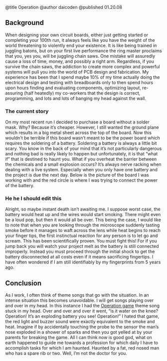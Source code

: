 @title Operation
@author daicoden
@published 01.20.08

## Background

When designing your own circuit boards, either just getting started or completing your 100th run, it always feels like you have the weight of the world threatening to violently end your existence. It is like being trained in juggling batons, but on your first live performance the ring master proclaims that you, yes you, will be juggling chain saws. One mistake will assuredly cause a loss of time, money, and possibly a right arm. Regardless, if you survive the chain saws, the addiction to create more complex and powerful systems will pull you into the world of PCB design and fabrication.  My experience has been that I spend maybe 10% of my time actually doing the electrical design and testing with breadboards only to then spend hours upon hours finding and evaluating components, optimizing layout, re-assuring (half heatedly) my co-workers that the design is correct, programming, and lots and lots of banging my head against the wall.

### The current story

On my most recent run I decided to purchase a board without a solder mask. Why? Because it’s cheaper. However, I still wanted the ground plane which results in a big metal sheet across the top of the board. Now this wouldn’t be terrible if this board wasn’t meant to be the power board which requires the soldering of a battery. Soldering a battery is always a little bit scary. You know in the back of your mind that it’s not particularly dangerous and nothing bad is really likely to happen but unfortunately, it is that “what if” that is destined to haunt you. What if you overheat the barrier between the chemicals and a small explosion occurs? It’s always nerve racking when dealing with a live system. Especially when you only have one battery and the project is due the next day. Below is the picture of the board I was working with and the red circle is where I was trying to connect the power of the battery.

### He he I should edit this

Alright, so maybe instant death isn’t awaiting me. I suppose worst case, the battery would heat up and the wires would start smoking. There might even be a loud pop, but then it would all be over. This being the case, I would like to note that when you are looking through the microscope suddenly tasting smoke before it manages to waft across the lens while heat begins to reach your finger tips, the first instinctual reaction for any person is to let go and scream. This has been scientifically proven. You must fight this! For if you jump back you will watch your project melt as the battery is still connected improperly. Instead you must proceed through the initial shock to get the battery disconnected at all costs even if it means sacrificing fingertips. I have often wondered if I am still identifiably by my fingerprints from 5 years ago.

## Conclusion

As I work, I often think of theme songs that go with the situation. In an intense situation this becomes unavoidable. I will get songs playing over and over in my head. In this instance I had the [Operation game](http://www.youtube.com/watch?v=tHntDDOQzk8) theme song stuck in my head. Over and over and over it went, “is it water on the knee? Operation! It’s an exploding battery you see! Operation!” I hated that game, the red light and buzzer sound were exactly equivalent to the smoke and heat. Imagine if by accidentally touching the probe to the sensor the man’s nose exploded in a shower of sparks and then you got yelled at by your parents for breaking the game. All I can think now is good god, what on earth happened to guide me towards a profession for which daily I have to accomplish tasks for which I am haunted. Haunted by a fat, red nosed man who has a spare rib or two. Well, I’m not the doctor for you.